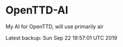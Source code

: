 # OpenTTD-AI
My AI for OpenTTD, will use primarily air

Latest backup: Sun Sep 22 19:57:01 UTC 2019
